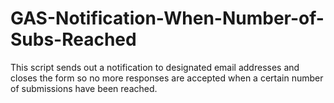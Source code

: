 # GAS-Notification-When-Number-of-Subs-Reached
This script sends out a notification to designated email addresses and closes the form so no more responses are accepted when a certain number of submissions have been reached. 
